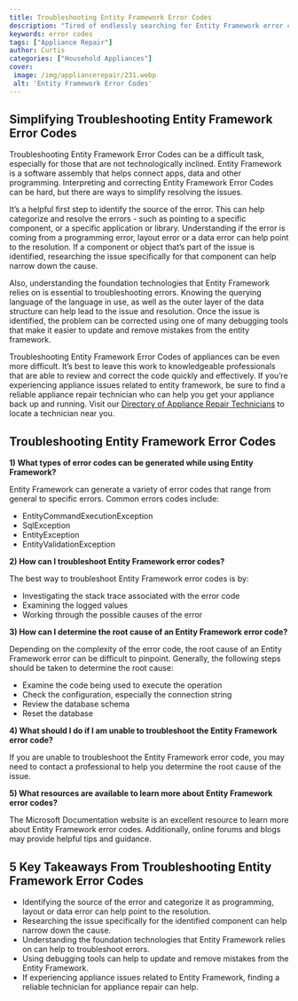 ```yaml
---
title: Troubleshooting Entity Framework Error Codes
description: "Tired of endlessly searching for Entity Framework error codes Find out how to troubleshoot these errors and take control again in this blog post"
keywords: error codes
tags: ["Appliance Repair"]
author: Curtis
categories: ["Household Appliances"]
cover: 
 image: /img/appliancerepair/231.webp
 alt: 'Entity Framework Error Codes'
---
```

## Simplifying Troubleshooting Entity Framework Error Codes

Troubleshooting Entity Framework Error Codes can be a difficult task, especially for those that are not technologically inclined. Entity Framework is a software assembly that helps connect apps, data and other programming. Interpreting and correcting Entity Framework Error Codes can be hard, but there are ways to simplify resolving the issues.

It’s a helpful first step to identify the source of the error. This can help categorize and resolve the errors - such as pointing to a specific component, or a specific application or library. Understanding if the error is coming from a programming error, layout error or a data error can help point to the resolution. If a component or object that’s part of the issue is identified, researching the issue specifically for that component can help narrow down the cause. 

Also, understanding the foundation technologies that Entity Framework relies on is essential to troubleshooting errors. Knowing the querying language of the language in use, as well as the outer layer of the data structure can help lead to the issue and resolution. Once the issue is identified, the problem can be corrected using one of many debugging tools that make it easier to update and remove mistakes from the entity framework.

Troubleshooting Entity Framework Error Codes of appliances can be even more difficult. It’s best to leave this work to knowledgeable professionals that are able to review and correct the code quickly and effectively. If you’re experiencing appliance issues related to entity framework, be sure to find a reliable appliance repair technician who can help you get your appliance back up and running. Visit our [Directory of Appliance Repair Technicians](./pages/appliance-repair-technicians) to locate a technician near you.

## Troubleshooting Entity Framework Error Codes

**1) What types of error codes can be generated while using Entity Framework?**

Entity Framework can generate a variety of error codes that range from general to specific errors. Common errors codes include:
* EntityCommandExecutionException
* SqlException
* EntityException
* EntityValidationException 

**2) How can I troubleshoot Entity Framework error codes?**

The best way to troubleshoot Entity Framework error codes is by: 
* Investigating the stack trace associated with the error code
* Examining the logged values
* Working through the possible causes of the error

**3) How can I determine the root cause of an Entity Framework error code?**

Depending on the complexity of the error code, the root cause of an Entity Framework error can be difficult to pinpoint. Generally, the following steps should be taken to determine the root cause:
* Examine the code being used to execute the operation
* Check the configuration, especially the connection string
* Review the database schema
* Reset the database

**4) What should I do if I am unable to troubleshoot the Entity Framework error code?**

If you are unable to troubleshoot the Entity Framework error code, you may need to contact a professional to help you determine the root cause of the issue. 

**5) What resources are available to learn more about Entity Framework error codes?**

The Microsoft Documentation website is an excellent resource to learn more about Entity Framework error codes. Additionally, online forums and blogs may provide helpful tips and guidance.

## 5 Key Takeaways From Troubleshooting Entity Framework Error Codes
- Identifying the source of the error and categorize it as programming, layout or data error can help point to the resolution.
- Researching the issue specifically for the identified component can help narrow down the cause.
- Understanding the foundation technologies that Entity Framework relies on can help to troubleshoot errors.
- Using debugging tools can help to update and remove mistakes from the Entity Framework.
- If experiencing appliance issues related to Entity Framework, finding a reliable technician for appliance repair can help.
